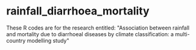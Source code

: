 # rainfall_diarrhoea_mortality

These R codes are for the research entitled: "Association between rainfall and mortality due to diarrhoeal diseases by climate classification: a multi-country modelling study"
